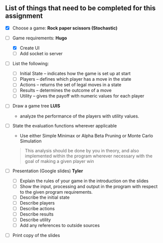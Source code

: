 ## List of things that need to be completed for this assignment 

- [x] Choose a game: **Rock paper scissors (Stochastic)**
- [ ] Game requirements: **Hugo** 
    - [x] Create UI
    - [ ] Add socket io server
- [ ] List the following:
    - [ ] Initial State – indicates how the game is set up at start
    - [ ] Players – defines which player has a move in the state
    - [ ] Actions – returns the set of legal moves in a state
    - [ ] Results – determines the outcome of a move
    - [ ] Utility – gives the payoff with numeric values for each player
- [ ] Draw a game tree **LUIS**
     - analyze the performance of the players with utility values.
- [ ] State the evaluation functions wherever applicable
     - Use either Simple Minimax or Alpha Beta Pruning or Monte Carlo Simulation 
    > This analysis should be done by you in theory, and also implemented within the program wherever necessary with the goal of making a given player win
- [ ] Presentation (Google slides) **Tyler**
    - [ ] Explain the rules of your game in the introduction on the slides
    - [ ] Show the input, processing and output in the program with respect to the given program requirements. 
    - [ ] Describe the initial state
    - [ ] Describe players
    - [ ] Describe actions
    - [ ] Describe results
    - [ ] Describe utility
    - [ ] Add any references to outside sources 
- [ ] Print copy of the slides

